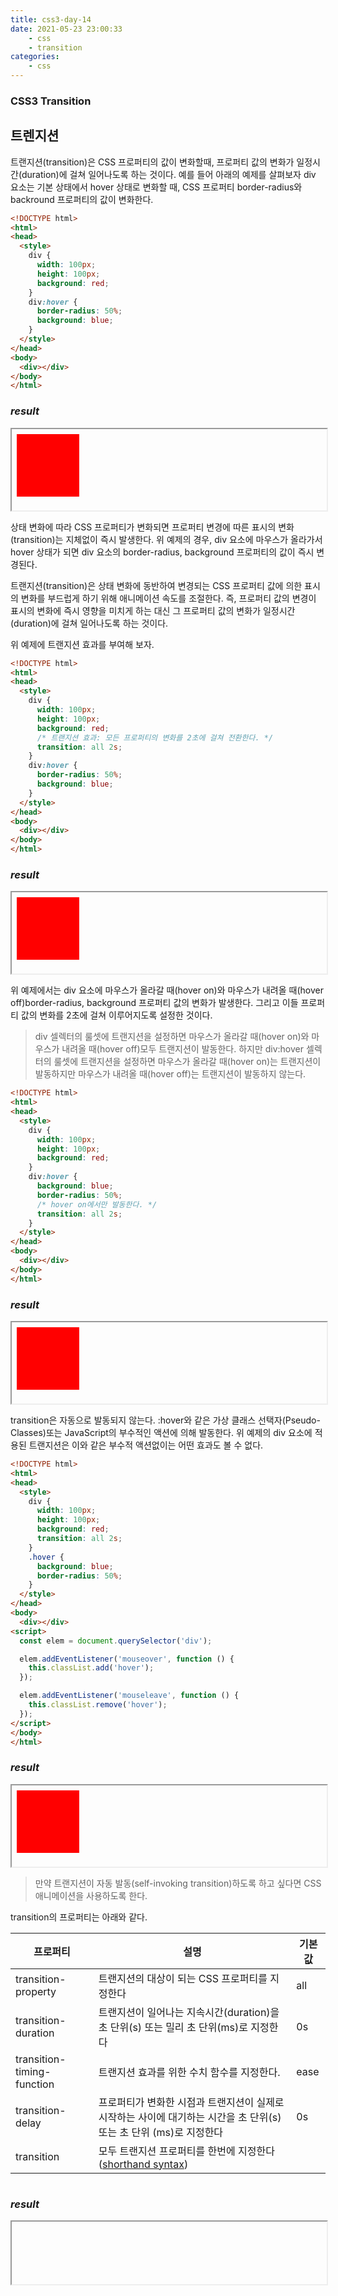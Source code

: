 ```yaml
---
title: css3-day-14
date: 2021-05-23 23:00:33
    - css 
    - transition
categories: 
    - css
---
```


### CSS3 Transition
## 트렌지션

트랜지션(transition)은 CSS 프로퍼티의 값이 변화할때, 프로퍼티 값의 변화가 일정시간(duration)에 걸쳐 일어나도록 하는 것이다. 예를 들어 아래의 예제를 살펴보자 div 요소는 기본 상태에서 hover 상태로 변화할 때, CSS 프로퍼티 border-radius와 backround 프로퍼티의 값이 변화한다.

``` html
<!DOCTYPE html>
<html>
<head>
  <style>
    div {
      width: 100px;
      height: 100px;
      background: red;
    }
    div:hover {
      border-radius: 50%;
      background: blue;
    }
  </style>
</head>
<body>
  <div></div>
</body>
</html>
```
### ***result***

<iframe width='100%' height='130px' srcdoc="
<!DOCTYPE html>
<html>
<head>
  <style>
    div {
      width: 100px;
      height: 100px;
      background: red;
    }
    div:hover {
      border-radius: 50%;
      background: blue;
    }
  </style>
</head>
<body>
  <div></div>
</body>
</html>
">
</iframe>

상태 변화에 따라 CSS 프로퍼티가 변화되면 프로퍼티 변경에 따른 표시의 변화(transition)는 지체없이 즉시 발생한다. 위 예제의 경우, div 요소에 마우스가 올라가서 hover 상태가 되면 div 요소의 border-radius, background 프로퍼티의 값이 즉시 변경된다. 

트랜지션(transition)은 상태 변화에 동반하여 변경되는 CSS 프로퍼티 값에 의한 표시의 변화를 부드럽게 하기 위해 애니메이션 속도를 조절한다. 즉, 프로퍼티 값의 변경이 표시의 변화에 즉시 영향을 미치게 하는 대신 그 프로퍼티 값의 변화가 일정시간(duration)에 걸쳐 일어나도록 하는 것이다. 

위 예제에 트랜지션 효과를 부여해 보자.

``` html
<!DOCTYPE html>
<html>
<head>
  <style>
    div {
      width: 100px;
      height: 100px;
      background: red;
      /* 트랜지션 효과: 모든 프로퍼티의 변화를 2초에 걸쳐 전환한다. */
      transition: all 2s;
    }
    div:hover {
      border-radius: 50%;
      background: blue;
    }
  </style>
</head>
<body>
  <div></div>
</body>
</html>
```
### ***result***

<iframe width='100%' height='130px' srcdoc="
<!DOCTYPE html>
<html>
<head>
  <style>
    div {
      width: 100px;
      height: 100px;
      background: red;
      /* 트랜지션 효과: 모든 프로퍼티의 변화를 2초에 걸쳐 전환한다. */
      transition: all 2s;
    }
    div:hover {
      border-radius: 50%;
      background: blue;
    }
  </style>
</head>
<body>
  <div></div>
</body>
</html>
">
</iframe>

위 예제에서는 div 요소에 마우스가 올라갈 때(hover on)와 마우스가 내려올 때(hover off)border-radius, background 프로퍼티 값의 변화가 발생한다. 그리고 이들 프로퍼티 값의 변화를 2초에 걸쳐 이루어지도록 설정한 것이다. 
> div 셀렉터의 룰셋에 트랜지션을 설정하면 마우스가 올라갈 때(hover on)와 마우스가 내려올 때(hover off)모두 트랜지션이 발동한다. 하지만 div:hover 셀렉터의 룰셋에 트랜지션을 설정하면 마우스가 올라갈 때(hover on)는 트랜지션이 발동하지만 마우스가 내려올 때(hover off)는 트랜지션이 발동하지 않는다. 

``` html
<!DOCTYPE html>
<html>
<head>
  <style>
    div {
      width: 100px;
      height: 100px;
      background: red;
    }
    div:hover {
      background: blue;
      border-radius: 50%;
      /* hover on에서만 발동한다. */
      transition: all 2s;
    }
  </style>
</head>
<body>
  <div></div>
</body>
</html>
```
### ***result***

<iframe width='100%' height='130px' srcdoc="
<!DOCTYPE html>
<html>
<head>
  <style>
    div {
      width: 100px;
      height: 100px;
      background: red;
    }
    div:hover {
      background: blue;
      border-radius: 50%;
      /* hover on에서만 발동한다. */
      transition: all 2s;
    }
  </style>
</head>
<body>
  <div></div>
</body>
</html>
">
</iframe>

transition은 자동으로 발동되지 않는다. :hover와 같은 가상 클래스 선택자(Pseudo-Classes)또는 JavaScript의 부수적인 액션에 의해 발동한다. 위 예제의 div 요소에 적용된 트랜지션은 이와 같은 부수적 액션없이는 어떤 효과도 볼 수 없다. 

``` html
<!DOCTYPE html>
<html>
<head>
  <style>
    div {
      width: 100px;
      height: 100px;
      background: red;
      transition: all 2s;
    }
    .hover {
      background: blue;
      border-radius: 50%;
    }
  </style>
</head>
<body>
  <div></div>
<script>
  const elem = document.querySelector('div');

  elem.addEventListener('mouseover', function () {
    this.classList.add('hover');
  });

  elem.addEventListener('mouseleave', function () {
    this.classList.remove('hover');
  });
</script>
</body>
</html>
```
### ***result***

<iframe width='100%' height='130px' srcdoc="
<!DOCTYPE html>
<html>
<head>
  <style>
    div {
      width: 100px;
      height: 100px;
      background: red;
      transition: all 2s;
    }
    .hover {
      background: blue;
      border-radius: 50%;
    }
  </style>
</head>
<body>
  <div></div>
<script>
  const elem = document.querySelector('div');
  elem.addEventListener('mouseover', function () {
    this.classList.add('hover');
  });
  elem.addEventListener('mouseleave', function () {
    this.classList.remove('hover');
  });
</script>
</body>
</html>
">
</iframe>

> 만약 트랜지션이 자동 발동(self-invoking transition)하도록 하고 싶다면 CSS 애니메이션을 사용하도록 한다. 

transition의 프로퍼티는 아래와 같다.

|프로퍼티|설명|기본값|
|-------|----|-----|
|transition-property|트랜지션의 대상이 되는 CSS 프로퍼티를 지정한다|all|
|transition-duration|트랜지션이 일어나는 지속시간(duration)을 초 단위(s) 또는 밀리 초 단위(ms)로 지정한다|0s|
|transition-timing-function|트랜지션 효과를 위한 수치 함수를 지정한다.|ease|
|transition-delay|프로퍼티가 변화한 시점과 트랜지션이 실제로 시작하는 사이에 대기하는 시간을 초 단위(s) 또는 초 단위 (ms)로 지정한다|0s|
|transition|모두 트랜지션 프로퍼티를 한번에 지정한다([shorthand syntax](https://www.w3.org/TR/css-transitions-1/#transition-shorthand-property))||


``` html

```
### ***result***

<iframe width='100%' height='100px' srcdoc="

">
</iframe>